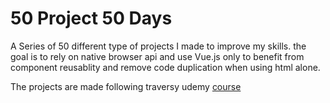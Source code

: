 # 50 Project 50 Days

A Series of 50 different type of projects I made to improve my skills. the goal is to rely on native browser api and use Vue.js only to benefit from component reusablity and remove code duplication when using html alone.

The projects are made following traversy udemy [course](https://www.udemy.com/course/50-projects-50-days)
